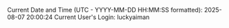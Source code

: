 Current Date and Time (UTC - YYYY-MM-DD HH:MM:SS formatted): 2025-08-07 20:00:24
Current User's Login: luckyaiman
